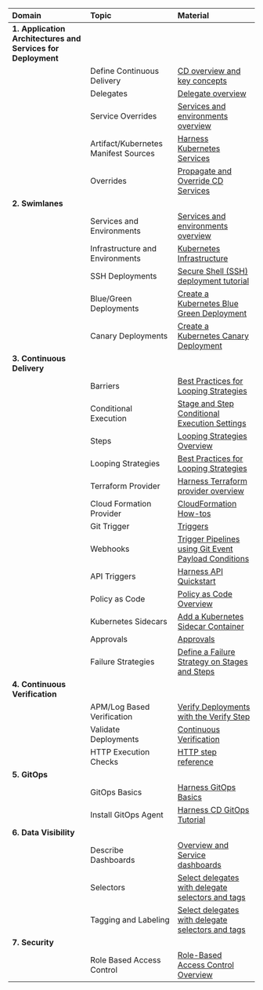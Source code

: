 | Domain       | Topic | Material                                                                                                                                                              
| :------------------------------ | :------------------------------ | :------------------------------ | 
|**1. Application Architectures and Services for Deployment** | | |
|| Define Continuous Delivery | [CD overview and key concepts](https://developer.harness.io/docs/continuous-delivery/onboard-cd/cd-concepts/cd-pipeline-basics) |
|| Delegates | [Delegate overview ](https://developer.harness.io/docs/platform/delegates/delegate-concepts/delegate-overview/) |
|| Service Overrides | [Services and environments overview](https://developer.harness.io/docs/continuous-delivery/onboard-cd/cd-concepts/services-and-environments-overview/#service-overrides) |
|| Artifact/Kubernetes Manifest Sources  | [Harness Kubernetes Services](https://developer.harness.io/docs/continuous-delivery/deploy-srv-diff-platforms/kubernetes/k8s-services/kubernetes-services/) |
|| Overrides  | [Propagate and Override CD Services](https://developer.harness.io/docs/continuous-delivery/cd-services/cd-services-general/propagate-and-override-cd-services/#yaml-example) |
|**2. Swimlanes** | | |
|| Services and Environments | [Services and environments overview](https://developer.harness.io/docs/continuous-delivery/onboard-cd/cd-concepts/services-and-environments-overview/) |
|| Infrastructure and Environments | [Kubernetes Infrastructure](https://developer.harness.io/docs/continuous-delivery/cd-infrastructure/kubernetes-infra/define-your-kubernetes-target-infrastructure/) |
|| SSH Deployments | [Secure Shell (SSH) deployment tutorial](https://developer.harness.io/docs/continuous-delivery/onboard-cd/cd-quickstarts/ssh-ng/) |
|| Blue/Green Deployments  | [Create a Kubernetes Blue Green Deployment](https://developer.harness.io/docs/continuous-delivery/deploy-srv-diff-platforms/kubernetes/k8s-services/kubernetes-services/) |
|| Canary Deployments  | [Create a Kubernetes Canary Deployment](https://developer.harness.io/docs/continuous-delivery/cd-execution/kubernetes-executions/create-a-kubernetes-canary-deployment) |
|**3. Continuous Delivery** | | |
|| Barriers | [Best Practices for Looping Strategies ](https://developer.harness.io/docs/first-gen/continuous-delivery/model-cd-pipeline/workflows/synchronize-workflows-in-your-pipeline-using-barrier/) |
|| Conditional Execution  | [Stage and Step Conditional Execution Settings](https://developer.harness.io/docs/platform/pipelines/w_pipeline-steps-reference/step-skip-condition-settings/) |
|| Steps | [Looping Strategies Overview ](https://developer.harness.io/docs/platform/pipelines/looping-strategies-matrix-repeat-and-parallelism/) |
|| Looping Strategies | [Best Practices for Looping Strategies ](https://developer.harness.io/docs/platform/pipelines/best-practices-for-looping-strategies/) |
|| Terraform Provider | [Harness Terraform provider overview](https://developer.harness.io/docs/platform/terraform/harness-terraform-provider-overview/)|
|| Cloud Formation Provider | [CloudFormation How-tos](https://developer.harness.io/docs/continuous-delivery/cd-advanced/cloudformation-howto/cloud-formation-how-tos/) |
|| Git Trigger  | [Triggers](https://developer.harness.io/docs/category/triggers/) |
|| Webhooks  | [Trigger Pipelines using Git Event Payload Conditions](https://developer.harness.io/docs/platform/triggers/trigger-pipelines-using-custom-payload-conditions/) |
|| API Triggers  | [Harness API Quickstart](https://developer.harness.io/docs/platform/apis/api-quickstart/) |
|| Policy as Code  | [Policy as Code Overview](https://developer.harness.io/docs/platform/policy-as-code/harness-governance-overview/) |
|| Kubernetes Sidecars | [Add a Kubernetes Sidecar Container](https://developer.harness.io/docs/continuous-delivery/cd-advanced/cd-kubernetes-category/add-a-kubernetes-sidecar-container/) |
|| Approvals | [Approvals](https://developer.harness.io/docs/category/approvals/) |
|| Failure Strategies  | [Define a Failure Strategy on Stages and Steps](https://developer.harness.io/docs/platform/pipelines/define-a-failure-strategy-on-stages-and-steps/) |
|**4. Continuous Verification** | | |
|| APM/Log Based Verification  | [Verify Deployments with the Verify Step](https://developer.harness.io/docs/continuous-delivery/cd-execution/cv-category/verify-deployments-with-the-verify-step/) |
|| Validate Deployments | [Continuous Verification](https://developer.harness.io/docs/category/continuous-verification/) |
|| HTTP Execution Checks | [HTTP step reference](https://developer.harness.io/docs/continuous-delivery/cd-technical-reference/cd-gen-ref-category/http-step/)|
|**5. GitOps** | | |
|| GitOps Basics  | [Harness GitOps Basics](https://developer.harness.io/docs/continuous-delivery/cd-gitops/harness-git-ops-basics/) |
|| Install GitOps Agent  | [Harness CD GitOps Tutorial](https://developer.harness.io/docs/continuous-delivery/cd-gitops/harness-cd-git-ops-quickstart/) |
|**6. Data Visibility** | | |
|| Describe Dashboards| [Overview and Service dashboards](https://developer.harness.io/docs/continuous-delivery/cd-dashboards/monitor-cd-deployments/#overview-and-services-dashboards) |
|| Selectors  | [Select delegates with delegate selectors and tags](https://developer.harness.io/docs/platform/delegates/manage-delegates/select-delegates-with-selectors/) |
|| Tagging and Labeling  | [Select delegates with delegate selectors and tags](https://developer.harness.io/docs/platform/delegates/manage-delegates/select-delegates-with-selectors/) |
|**7. Security** | | |
|| Role Based Access Control | [Role-Based Access Control Overview](https://developer.harness.io/docs/platform/role-based-access-control/rbac-in-harness/) |
